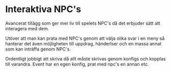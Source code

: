 # Interaktiva NPC's
Avancerat tillägg som ger mer liv till spelets NPC's då det erbjuder sätt att interagera med dem.

Utöver att man kan prata med NPC's genom att välja olika svar i en meny så hanterar det även möjligheten till uppdrag, händerlser och en massa annat som kan inträffa genom NPC's.

Ordentligt jobbigt att skriva då allt måste skrivas genom konfigs och kopplas till varandra. Event har en egen konfig, prat med npc's en annan etc.
